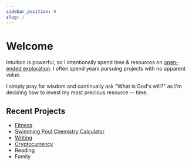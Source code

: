 ```yaml
---
sidebar_position: 0
slug: /
---
```


# Welcome

Intuition is powerful, so I intentionally spend time & resources on [open-ended exploration](https://www.palladiummag.com/2022/01/06/quit-your-job/). I often spend years pursuing projects with no apparent value.

I simply pray for wisdom and continually ask "What is God's will?" as I'm deciding how to invest my most precious resource -- time.

## Recent Projects

* [Fitness](fitness)
* [Swimming Pool Chemistry Calculator](pooldash)
* [Writing](writing)
* [Cryptocurrency](crypto)
* Reading
* Family
